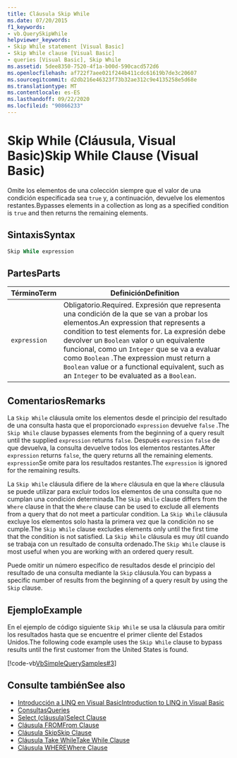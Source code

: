 ```yaml
---
title: Cláusula Skip While
ms.date: 07/20/2015
f1_keywords:
- vb.QuerySkipWhile
helpviewer_keywords:
- Skip While statement [Visual Basic]
- Skip While clause [Visual Basic]
- queries [Visual Basic], Skip While
ms.assetid: 5dee8350-7520-4f1a-b00d-590cacd572d6
ms.openlocfilehash: af722f7aee021f244b411cdc61619b7de3c20607
ms.sourcegitcommit: d2db216e46323f73b32ae312c9e4135258e5d68e
ms.translationtype: MT
ms.contentlocale: es-ES
ms.lasthandoff: 09/22/2020
ms.locfileid: "90866233"
---
```

# <a name="skip-while-clause-visual-basic"></a><span data-ttu-id="d2487-102">Skip While (Cláusula, Visual Basic)</span><span class="sxs-lookup"><span data-stu-id="d2487-102">Skip While Clause (Visual Basic)</span></span>

<span data-ttu-id="d2487-103">Omite los elementos de una colección siempre que el valor de una condición especificada sea `true` y, a continuación, devuelve los elementos restantes.</span><span class="sxs-lookup"><span data-stu-id="d2487-103">Bypasses elements in a collection as long as a specified condition is `true` and then returns the remaining elements.</span></span>  
  
## <a name="syntax"></a><span data-ttu-id="d2487-104">Sintaxis</span><span class="sxs-lookup"><span data-stu-id="d2487-104">Syntax</span></span>  
  
```vb  
Skip While expression  
```  
  
## <a name="parts"></a><span data-ttu-id="d2487-105">Partes</span><span class="sxs-lookup"><span data-stu-id="d2487-105">Parts</span></span>  
  
|<span data-ttu-id="d2487-106">Término</span><span class="sxs-lookup"><span data-stu-id="d2487-106">Term</span></span>|<span data-ttu-id="d2487-107">Definición</span><span class="sxs-lookup"><span data-stu-id="d2487-107">Definition</span></span>|  
|---|---|  
|`expression`|<span data-ttu-id="d2487-108">Obligatorio.</span><span class="sxs-lookup"><span data-stu-id="d2487-108">Required.</span></span> <span data-ttu-id="d2487-109">Expresión que representa una condición de la que se van a probar los elementos.</span><span class="sxs-lookup"><span data-stu-id="d2487-109">An expression that represents a condition to test elements for.</span></span> <span data-ttu-id="d2487-110">La expresión debe devolver un `Boolean` valor o un equivalente funcional, como un `Integer` que se va a evaluar como `Boolean` .</span><span class="sxs-lookup"><span data-stu-id="d2487-110">The expression must return a `Boolean` value or a functional equivalent, such as an `Integer` to be evaluated as a `Boolean`.</span></span>|  
  
## <a name="remarks"></a><span data-ttu-id="d2487-111">Comentarios</span><span class="sxs-lookup"><span data-stu-id="d2487-111">Remarks</span></span>  

 <span data-ttu-id="d2487-112">La `Skip While` cláusula omite los elementos desde el principio del resultado de una consulta hasta que el proporcionado `expression` devuelve `false` .</span><span class="sxs-lookup"><span data-stu-id="d2487-112">The `Skip While` clause bypasses elements from the beginning of a query result until the supplied `expression` returns `false`.</span></span> <span data-ttu-id="d2487-113">Después `expression` `false` de que devuelva, la consulta devuelve todos los elementos restantes.</span><span class="sxs-lookup"><span data-stu-id="d2487-113">After `expression` returns `false`, the query returns all the remaining elements.</span></span> <span data-ttu-id="d2487-114">`expression`Se omite para los resultados restantes.</span><span class="sxs-lookup"><span data-stu-id="d2487-114">The `expression` is ignored for the remaining results.</span></span>  
  
 <span data-ttu-id="d2487-115">La `Skip While` cláusula difiere de la `Where` cláusula en que la `Where` cláusula se puede utilizar para excluir todos los elementos de una consulta que no cumplan una condición determinada.</span><span class="sxs-lookup"><span data-stu-id="d2487-115">The `Skip While` clause differs from the `Where` clause in that the `Where` clause can be used to exclude all elements from a query that do not meet a particular condition.</span></span> <span data-ttu-id="d2487-116">La `Skip While` cláusula excluye los elementos solo hasta la primera vez que la condición no se cumple.</span><span class="sxs-lookup"><span data-stu-id="d2487-116">The `Skip While` clause excludes elements only until the first time that the condition is not satisfied.</span></span> <span data-ttu-id="d2487-117">La `Skip While` cláusula es muy útil cuando se trabaja con un resultado de consulta ordenado.</span><span class="sxs-lookup"><span data-stu-id="d2487-117">The `Skip While` clause is most useful when you are working with an ordered query result.</span></span>  
  
 <span data-ttu-id="d2487-118">Puede omitir un número específico de resultados desde el principio del resultado de una consulta mediante la `Skip` cláusula.</span><span class="sxs-lookup"><span data-stu-id="d2487-118">You can bypass a specific number of results from the beginning of a query result by using the `Skip` clause.</span></span>  
  
## <a name="example"></a><span data-ttu-id="d2487-119">Ejemplo</span><span class="sxs-lookup"><span data-stu-id="d2487-119">Example</span></span>  

 <span data-ttu-id="d2487-120">En el ejemplo de código siguiente `Skip While` se usa la cláusula para omitir los resultados hasta que se encuentre el primer cliente del Estados Unidos.</span><span class="sxs-lookup"><span data-stu-id="d2487-120">The following code example uses the `Skip While` clause to bypass results until the first customer from the United States is found.</span></span>  
  
 [!code-vb[VbSimpleQuerySamples#3](~/samples/snippets/visualbasic/VS_Snippets_VBCSharp/VbSimpleQuerySamples/VB/QuerySamples1.vb#3)]  
  
## <a name="see-also"></a><span data-ttu-id="d2487-121">Consulte también</span><span class="sxs-lookup"><span data-stu-id="d2487-121">See also</span></span>

- [<span data-ttu-id="d2487-122">Introducción a LINQ en Visual Basic</span><span class="sxs-lookup"><span data-stu-id="d2487-122">Introduction to LINQ in Visual Basic</span></span>](../../programming-guide/language-features/linq/introduction-to-linq.md)
- [<span data-ttu-id="d2487-123">Consultas</span><span class="sxs-lookup"><span data-stu-id="d2487-123">Queries</span></span>](index.md)
- [<span data-ttu-id="d2487-124">Select (cláusula)</span><span class="sxs-lookup"><span data-stu-id="d2487-124">Select Clause</span></span>](select-clause.md)
- [<span data-ttu-id="d2487-125">Cláusula FROM</span><span class="sxs-lookup"><span data-stu-id="d2487-125">From Clause</span></span>](from-clause.md)
- [<span data-ttu-id="d2487-126">Cláusula Skip</span><span class="sxs-lookup"><span data-stu-id="d2487-126">Skip Clause</span></span>](skip-clause.md)
- [<span data-ttu-id="d2487-127">Cláusula Take While</span><span class="sxs-lookup"><span data-stu-id="d2487-127">Take While Clause</span></span>](take-while-clause.md)
- [<span data-ttu-id="d2487-128">Cláusula WHERE</span><span class="sxs-lookup"><span data-stu-id="d2487-128">Where Clause</span></span>](where-clause.md)
